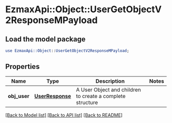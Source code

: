 # EzmaxApi::Object::UserGetObjectV2ResponseMPayload

## Load the model package
```perl
use EzmaxApi::Object::UserGetObjectV2ResponseMPayload;
```

## Properties
Name | Type | Description | Notes
------------ | ------------- | ------------- | -------------
**obj_user** | [**UserResponse**](UserResponse.md) | A User Object and children to create a complete structure | 

[[Back to Model list]](../README.md#documentation-for-models) [[Back to API list]](../README.md#documentation-for-api-endpoints) [[Back to README]](../README.md)



